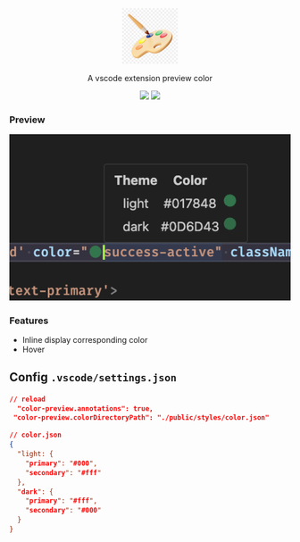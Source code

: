 <p align="center">
<a href="https://marketplace.visualstudio.com/items?itemName=hunghg255.color-preview">
<img src="https://github.com/hunghg255/color-preview/blob/main/res/logo.webp?raw=true" alt="logo" width='100'/>
</a>
</p>

<p align="center">
  A vscode extension preview color
</p>

<p align="center">
    <a href="https://github.com/hunghg255/color-preview/stargazers"><img src="https://img.shields.io/github/stars/hunghg255/color-preview?colorA=363a4f&colorB=f9c35a&style=for-the-badge"></a>
    <a href="https://marketplace.visualstudio.com/items?itemName=hunghg255.color-preview"><img src="https://img.shields.io/visual-studio-marketplace/azure-devops/installs/total/hunghg255.color-preview?colorA=363a4f&colorB=5BDfff&style=for-the-badge"></a>
</p>

### Preview

<p align='center'>
  <img src="https://github.com/hunghg255/color-preview/blob/main/screenshots/preview-1.png?raw=true" alt='preview'>
</p>


### Features

- Inline display corresponding color
- Hover

## Config `.vscode/settings.json`

```json
// reload
  "color-preview.annotations": true,
 "color-preview.colorDirectoryPath": "./public/styles/color.json"
```

```json
// color.json
{
  "light: {
    "primary": "#000",
    "secondary": "#fff"
  },
  "dark": {
    "primary": "#fff",
    "secondary": "#000"
  }
}
```
